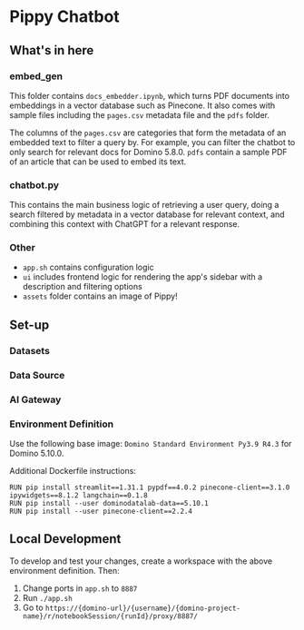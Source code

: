 # Pippy Chatbot

## What's in here
### embed_gen
This folder contains `docs_embedder.ipynb`, which turns PDF documents into embeddings in a vector database such as Pinecone.
It also comes with sample files including the `pages.csv` metadata file and the `pdfs` folder.

The columns of the `pages.csv` are categories that form the metadata of an embedded text to filter a query by. 
For example, you can filter the chatbot to only search for relevant docs for Domino 5.8.0.
`pdfs` contain a sample PDF of an article that can be used to embed its text.  

### chatbot.py
This contains the main business logic of retrieving a user query, doing a search filtered by metadata in a vector database
for relevant context, and combining this context with ChatGPT for a relevant response.

### Other
* `app.sh` contains configuration logic
* `ui` includes frontend logic for rendering the app's sidebar with a description and filtering options
* `assets` folder contains an image of Pippy!

## Set-up
### Datasets

### Data Source

### AI Gateway

### Environment Definition
Use the following base image: `Domino Standard Environment Py3.9 R4.3` for Domino 5.10.0.

Additional Dockerfile instructions:
```
RUN pip install streamlit==1.31.1 pypdf==4.0.2 pinecone-client==3.1.0 ipywidgets==8.1.2 langchain==0.1.8
RUN pip install --user dominodatalab-data==5.10.1
RUN pip install --user pinecone-client==2.2.4
```

## Local Development

To develop and test your changes, create a workspace with the above environment definition.
Then:

1. Change ports in `app.sh` to `8887`
2. Run `./app.sh`
3. Go to `https://{domino-url}/{username}/{domino-project-name}/r/notebookSession/{runId}/proxy/8887/`
